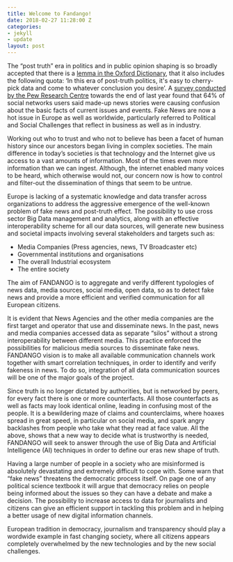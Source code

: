 ```yaml
---
title: Welcome to Fandango!
date: 2018-02-27 11:28:00 Z
categories:
- jekyll
- update
layout: post
---
```


The “post truth” era in politics and in public opinion shaping is so broadly accepted that there is a [lemma in the Oxford Dictionary](https://en.oxforddictionaries.com/definition/post-truth), that it also includes the following quota: ‘In this era of post-truth politics, it's easy to cherry- pick data and come to whatever conclusion you desire’. A [survey conducted by the Pew Research Centre](http://www.journalism.org/2016/12/15/many-americans-believe-fake-news-is-sowing-confusion/) towards the end of last year found that 64% of social networks users said made-up news stories were causing confusion about the basic facts of current issues and events. Fake News are now a hot issue in Europe as well as worldwide, particularly referred to Political and Social Challenges that reflect in business as well as in industry.

Working out who to trust and who not to believe has been a facet of human history since our ancestors began living in complex societies. The main difference in today’s societies is that technology and the Internet give us access to a vast amounts of information. Most of the times even more information than we can ingest. Although, the internet enabled many voices to be heard, which otherwise would not, our concern now is how to control and filter-out the dissemination of things that seem to be untrue.

Europe is lacking of a systematic knowledge and data transfer across organizations to address the aggressive emergence of the well-known problem of fake news and post-truth effect. The possibility to use cross sector Big Data management and analytics, along with an effective interoperability scheme for all our data sources, will generate new business and societal impacts involving several stakeholders and targets such as:

- Media Companies (Press agencies, news, TV Broadcaster etc)
- Governmental institutions and organisations
- The overall Industrial ecosystem
- The entire society

The aim of FANDANGO is to aggregate and verify different typologies of news data, media sources, social media, open data, so as to detect fake news and provide a more efficient and verified communication for all European citizens.

It is evident that News Agencies and the other media companies are the first target and operator that use and disseminate news. In the past, news and media companies accessed data as separate “silos” without a strong interoperability between different media. This practice enforced the possibilities for malicious media sources to disseminate fake news. FANDANGO vision is to make all available communication channels work together with smart correlation techniques, in order to identify and verify fakeness in news. To do so, integration of all data communication sources will be one of the major goals of the project.

Since truth is no longer dictated by authorities, but is networked by peers, for every fact there is one or more counterfacts. All those counterfacts as well as facts may look identical online, leading in confusing most of the people. It is a bewildering maze of claims and counterclaims, where hoaxes spread in great speed, in particular on social media, and spark angry backlashes from people who take what they read at face value. All the above, shows that a new way to decide what is trustworthy is needed, FANDANGO will seek to answer through the use of Big Data and Artificial Intelligence (AI) techniques in order to define our eras new shape of truth.

Having a large number of people in a society who are misinformed is absolutely devastating and extremely difficult to cope with. Some warn that “fake news” threatens the democratic process itself. On page one of any political science textbook it will argue that democracy relies on people being informed about the issues so they can have a debate and make a decision. The possibility to increase access to data for journalists and citizens can give an efficient support in tackling this problem and in helping a better usage of new digital information channels.

European tradition in democracy, journalism and transparency should play a wordwide example in fast changing society, where all citizens appears completely overwhelmed by the new technologies and by the new social challenges.
